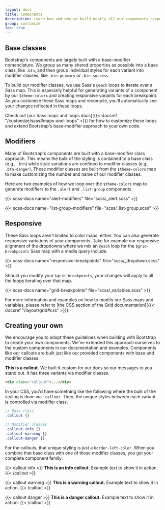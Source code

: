 ```yaml
---
layout: docs
title: Components
description: Learn how and why we build nearly all our components responsively and with base and modifier classes.
group: customize
toc: true
---
```


## Base classes

Bootstrap's components are largely built with a base-modifier nomenclature. We group as many shared properties as possible into a base class, like `.btn`, and then group individual styles for each variant into modifier classes, like `.btn-primary` or `.btn-success`.

To build our modifier classes, we use Sass's `@each` loops to iterate over a Sass map. This is especially helpful for generating variants of a component by our `$theme-colors` and creating responsive variants for each breakpoint. As you customize these Sass maps and recompile, you'll automatically see your changes reflected in these loops.

Check out [our Sass maps and loops docs]({{< docsref "/customize/sass#maps-and-loops" >}}) for how to customize these loops and extend Bootstrap's base-modifier approach to your own code.

## Modifiers

Many of Bootstrap's components are built with a base-modifier class approach. This means the bulk of the styling is contained to a base class (e.g., `.btn`) while style variations are confined to modifier classes (e.g., `.btn-danger`). These modifier classes are built from the `$theme-colors` map to make customizing the number and name of our modifier classes.

Here are two examples of how we loop over the `$theme-colors` map to generate modifiers to the `.alert` and `.list-group` components.

{{< scss-docs name="alert-modifiers" file="scss/_alert.scss" >}}

{{< scss-docs name="list-group-modifiers" file="scss/_list-group.scss" >}}

## Responsive

These Sass loops aren't limited to color maps, either. You can also generate responsive variations of your components. Take for example our responsive alignment of the dropdowns where we mix an `@each` loop for the `$grid-breakpoints` Sass map with a media query include.

{{< scss-docs name="responsive-breakpoints" file="scss/_dropdown.scss" >}}

Should you modify your `$grid-breakpoints`, your changes will apply to all the loops iterating over that map.

{{< scss-docs name="grid-breakpoints" file="scss/_variables.scss" >}}

For more information and examples on how to modify our Sass maps and variables, please refer to [the CSS section of the Grid documentation]({{< docsref "/layout/grid#css" >}}).

## Creating your own

We encourage you to adopt these guidelines when building with Bootstrap to create your own components. We've extended this approach ourselves to the custom components in our documentation and examples. Components like our callouts are built just like our provided components with base and modifier classes.

<div class="bd-example">
  <div class="bd-callout my-0">
    <strong>This is a callout.</strong> We built it custom for our docs so our messages to you stand out. It has three variants via modifier classes.
  </div>
</div>

```html
<div class="callout">...</div>
```

In your CSS, you'd have something like the following where the bulk of the styling is done via `.callout`. Then, the unique styles between each variant is controlled via modifier class.

```scss
// Base class
.callout {}

// Modifier classes
.callout-info {}
.callout-warning {}
.callout-danger {}
```

For the callouts, that unique styling is just a `border-left-color`. When you combine that base class with one of those modifier classes, you get your complete component family:

{{< callout info >}}
**This is an info callout.** Example text to show it in action.
{{< /callout >}}

{{< callout warning >}}
**This is a warning callout.** Example text to show it in action.
{{< /callout >}}

{{< callout danger >}}
**This is a danger callout.** Example text to show it in action.
{{< /callout >}}
